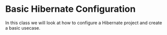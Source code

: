 # Basic Hibernate Configuration
In this class we will look at how to configure a Hibernate project and create a basic usecase.

